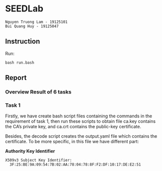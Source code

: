 # SEEDLab

```
Nguyen Truong Lam - 19125101
Bui Quang Huy - 19125047
```

## Instruction

Run:

```
bash run.bash
```

## Report

### Overview Result of 6 tasks


### Task 1
Firstly, we have create bash script files containing the commands in the requirement of task 1, then run these scripts to obtain file ca.key contains the CA’s private key, and ca.crt contains the public-key certificate.

Besides, the decode script creates the output.yaml file which contains the certificate. To be more specific, in this file we have different part:

**Authority Key Identifier**
```
X509v3 Subject Key Identifier: 
  3F:25:BE:9A:09:54:7B:02:AA:78:04:78:8F:F2:DF:10:17:DE:E2:51
```



